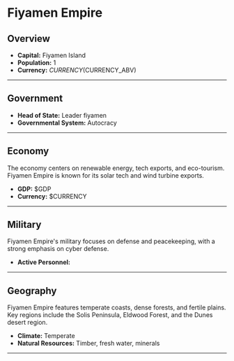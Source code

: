 # Fiyamen Empire

## Overview

- **Capital:** Fiyamen Island
- **Population:** 1
- **Currency:** $CURRENCY ($CURRENCY_ABV)

---

## Government

- **Head of State:** Leader fiyamen
- **Governmental System:** Autocracy

---

## Economy
The economy centers on renewable energy, tech exports, and eco-tourism. Fiyamen Empire is known for its solar tech and wind turbine exports.

- **GDP:** $GDP
- **Currency:** $CURRENCY

---

## Military
Fiyamen Empire's military focuses on defense and peacekeeping, with a strong emphasis on cyber defense.

- **Active Personnel:** 

---

## Geography
Fiyamen Empire features temperate coasts, dense forests, and fertile plains. Key regions include the Solis Peninsula, Eldwood Forest, and the Dunes desert region.

- **Climate:** Temperate
- **Natural Resources:** Timber, fresh water, minerals

---